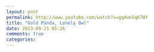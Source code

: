 ```yaml
---
layout: post
permalink: http://www.youtube.com/watch?v=gqXwuSqK7WY
title: "Gold Panda, Lonely Owl"
date: 2013-09-21 05:26
comments: true
categories: 
---
```

